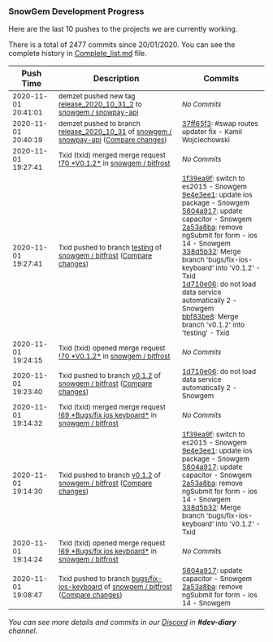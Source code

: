 
### SnowGem Development Progress

Here are the last 10 pushes to the projects we are currently working.

There is a total of 2477 commits since 20/01/2020. You can see the complete history in
 [Complete_list.md](Complete_list.md) file.

| Push Time | Description | Commits |
| --- | --- | --- |
| <sub>2020-11-01 20:41:01</sub> | <sub>demzet pushed new tag [release\_2020\_10\_31\_2](https://gitlab.com/snowgem/snowpay-api/-/tags/release_2020_10_31_2) to [snowgem / snowpay\-api](https://gitlab.com/snowgem/snowpay-api)</sub> | <sub>_No Commits_</sub> |
| <sub>2020-11-01 20:40:19</sub> | <sub>demzet pushed to branch [release\_2020\_10\_31](https://gitlab.com/snowgem/snowpay-api/commits/release_2020_10_31) of [snowgem / snowpay\-api](https://gitlab.com/snowgem/snowpay-api) ([Compare changes](https://gitlab.com/snowgem/snowpay-api/compare/eb05d6b4ef634d271f045336262af275df8dbdfb...37ff65f330140dd28b44c21a75bd254959052276))</sub> | <sub>[37ff65f3](https://gitlab.com/snowgem/snowpay-api/-/commit/37ff65f330140dd28b44c21a75bd254959052276): #swap routes updater fix - Kamil Wojciechowski</sub> |
| <sub>2020-11-01 19:27:41</sub> | <sub>Txid (txid) merged merge request [\!70 \*V0\.1\.2\*](https://gitlab.com/snowgem/bitfrost/-/merge_requests/70) in [snowgem / bitfrost](https://gitlab.com/snowgem/bitfrost)</sub> | <sub>_No Commits_</sub> |
| <sub>2020-11-01 19:27:41</sub> | <sub>Txid pushed to branch [testing](https://gitlab.com/snowgem/bitfrost/commits/testing) of [snowgem / bitfrost](https://gitlab.com/snowgem/bitfrost) ([Compare changes](https://gitlab.com/snowgem/bitfrost/compare/c45791c23efbdd0e7773cc1024af45d0e43cbbb5...bbf83be8d760166c45b818ad4d223d0835c9a7e5))</sub> | <sub>[1f39ea9f](https://gitlab.com/snowgem/bitfrost/-/commit/1f39ea9f68ff5c7627ad695cc7ec22dd6d9a73ba): switch to es2015 - Snowgem<br>[9e4e3ee1](https://gitlab.com/snowgem/bitfrost/-/commit/9e4e3ee114c38689d4bc60ddb939240f2dc75912): update ios package - Snowgem<br>[5804a917](https://gitlab.com/snowgem/bitfrost/-/commit/5804a91751d247374b5bda988c232c841745854b): update capacitor - Snowgem<br>[2a53a8ba](https://gitlab.com/snowgem/bitfrost/-/commit/2a53a8ba48c83cac46fed74789e221c5bb28527a): remove ngSubmit for form - ios 14 - Snowgem<br>[338d5b32](https://gitlab.com/snowgem/bitfrost/-/commit/338d5b325c608e0494a1fb4546e4da4fb2e6e445): Merge branch 'bugs/fix-ios-keyboard' into 'v0.1.2' - Txid<br>[1d710e06](https://gitlab.com/snowgem/bitfrost/-/commit/1d710e06b909a368957b2a529f3be365d9b27c2c): do not load data service automatically 2 - Snowgem<br>[bbf83be8](https://gitlab.com/snowgem/bitfrost/-/commit/bbf83be8d760166c45b818ad4d223d0835c9a7e5): Merge branch 'v0.1.2' into 'testing' - Txid</sub> |
| <sub>2020-11-01 19:24:15</sub> | <sub>Txid (txid) opened merge request [\!70 \*V0\.1\.2\*](https://gitlab.com/snowgem/bitfrost/-/merge_requests/70) in [snowgem / bitfrost](https://gitlab.com/snowgem/bitfrost)</sub> | <sub>_No Commits_</sub> |
| <sub>2020-11-01 19:23:40</sub> | <sub>Txid pushed to branch [v0\.1\.2](https://gitlab.com/snowgem/bitfrost/commits/v0.1.2) of [snowgem / bitfrost](https://gitlab.com/snowgem/bitfrost) ([Compare changes](https://gitlab.com/snowgem/bitfrost/compare/338d5b325c608e0494a1fb4546e4da4fb2e6e445...1d710e06b909a368957b2a529f3be365d9b27c2c))</sub> | <sub>[1d710e06](https://gitlab.com/snowgem/bitfrost/-/commit/1d710e06b909a368957b2a529f3be365d9b27c2c): do not load data service automatically 2 - Snowgem</sub> |
| <sub>2020-11-01 19:14:32</sub> | <sub>Txid (txid) merged merge request [\!69 \*Bugs/fix ios keyboard\*](https://gitlab.com/snowgem/bitfrost/-/merge_requests/69) in [snowgem / bitfrost](https://gitlab.com/snowgem/bitfrost)</sub> | <sub>_No Commits_</sub> |
| <sub>2020-11-01 19:14:30</sub> | <sub>Txid pushed to branch [v0\.1\.2](https://gitlab.com/snowgem/bitfrost/commits/v0.1.2) of [snowgem / bitfrost](https://gitlab.com/snowgem/bitfrost) ([Compare changes](https://gitlab.com/snowgem/bitfrost/compare/fe89aeec9f00eb2ab2fd288b77eef55b8c2866a7...338d5b325c608e0494a1fb4546e4da4fb2e6e445))</sub> | <sub>[1f39ea9f](https://gitlab.com/snowgem/bitfrost/-/commit/1f39ea9f68ff5c7627ad695cc7ec22dd6d9a73ba): switch to es2015 - Snowgem<br>[9e4e3ee1](https://gitlab.com/snowgem/bitfrost/-/commit/9e4e3ee114c38689d4bc60ddb939240f2dc75912): update ios package - Snowgem<br>[5804a917](https://gitlab.com/snowgem/bitfrost/-/commit/5804a91751d247374b5bda988c232c841745854b): update capacitor - Snowgem<br>[2a53a8ba](https://gitlab.com/snowgem/bitfrost/-/commit/2a53a8ba48c83cac46fed74789e221c5bb28527a): remove ngSubmit for form - ios 14 - Snowgem<br>[338d5b32](https://gitlab.com/snowgem/bitfrost/-/commit/338d5b325c608e0494a1fb4546e4da4fb2e6e445): Merge branch 'bugs/fix-ios-keyboard' into 'v0.1.2' - Txid</sub> |
| <sub>2020-11-01 19:14:24</sub> | <sub>Txid (txid) opened merge request [\!69 \*Bugs/fix ios keyboard\*](https://gitlab.com/snowgem/bitfrost/-/merge_requests/69) in [snowgem / bitfrost](https://gitlab.com/snowgem/bitfrost)</sub> | <sub>_No Commits_</sub> |
| <sub>2020-11-01 19:08:47</sub> | <sub>Txid pushed to branch [bugs/fix\-ios\-keyboard](https://gitlab.com/snowgem/bitfrost/commits/bugs/fix-ios-keyboard) of [snowgem / bitfrost](https://gitlab.com/snowgem/bitfrost) ([Compare changes](https://gitlab.com/snowgem/bitfrost/compare/9e4e3ee114c38689d4bc60ddb939240f2dc75912...2a53a8ba48c83cac46fed74789e221c5bb28527a))</sub> | <sub>[5804a917](https://gitlab.com/snowgem/bitfrost/-/commit/5804a91751d247374b5bda988c232c841745854b): update capacitor - Snowgem<br>[2a53a8ba](https://gitlab.com/snowgem/bitfrost/-/commit/2a53a8ba48c83cac46fed74789e221c5bb28527a): remove ngSubmit for form - ios 14 - Snowgem</sub> |

_You can see more details and commits in our [Discord](https://discord.gg/zumGnbg) in **#dev-diary** channel._
